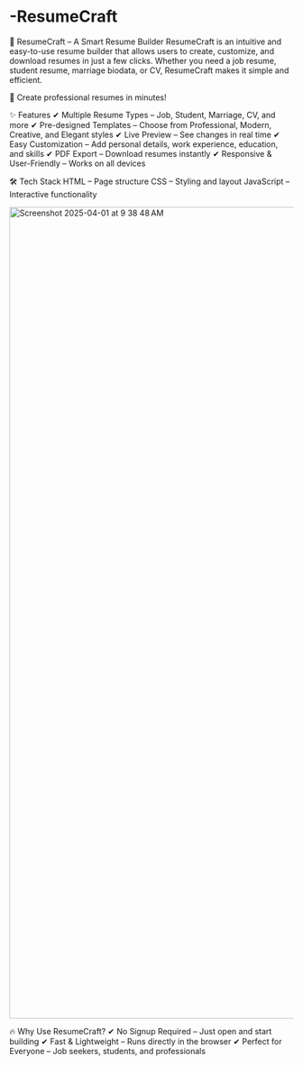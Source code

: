 # -ResumeCraft
🎨 ResumeCraft – A Smart Resume Builder
ResumeCraft is an intuitive and easy-to-use resume builder that allows users to create, customize, and download resumes in just a few clicks. Whether you need a job resume, student resume, marriage biodata, or CV, ResumeCraft makes it simple and efficient.

🚀 Create professional resumes in minutes!

✨ Features
✔ Multiple Resume Types – Job, Student, Marriage, CV, and more
✔ Pre-designed Templates – Choose from Professional, Modern, Creative, and Elegant styles
✔ Live Preview – See changes in real time
✔ Easy Customization – Add personal details, work experience, education, and skills
✔ PDF Export – Download resumes instantly
✔ Responsive & User-Friendly – Works on all devices

🛠️ Tech Stack
HTML – Page structure
CSS – Styling and layout
JavaScript – Interactive functionality


<img width="1440" alt="Screenshot 2025-04-01 at 9 38 48 AM" src="https://github.com/user-attachments/assets/e0604c91-f724-477b-ada5-dbecc199803f" />

🔥 Why Use ResumeCraft?
✔ No Signup Required – Just open and start building
✔ Fast & Lightweight – Runs directly in the browser
✔ Perfect for Everyone – Job seekers, students, and professionals



